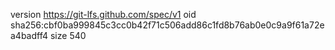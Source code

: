 version https://git-lfs.github.com/spec/v1
oid sha256:cbf0ba999845c3cc0b42f71c506add86c1fd8b76ab0e0c9a9f61a72ea4badff4
size 540
